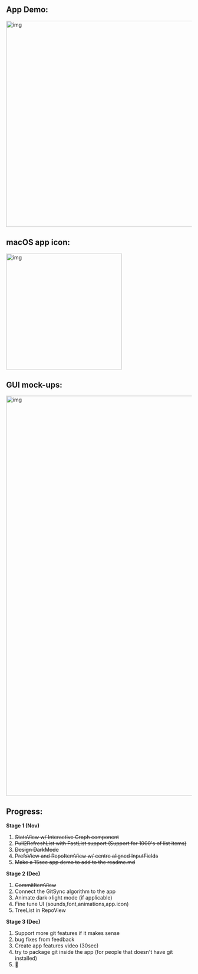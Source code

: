 ## App Demo:

<img width="558" alt="img" src="https://dl.dropboxusercontent.com/u/2559476/gitsync_take_3.mov.gif">

## macOS app icon:  

<img width="314" alt="img" src="https://dl.dropboxusercontent.com/u/2559476/gitsync_logo_2016_blue.png">

## GUI mock-ups:   

<img width="1083" alt="img" src="https://dl.dropboxusercontent.com/u/2559476/gitsync_gui_design_low.png">

## Progress:

**Stage 1 (Nov)**  
1. ~~StatsView w/ Interactive Graph component~~  
2. ~~Pull2RefreshList with FastList support (Support for 1000's of list items)~~  
3. ~~Design DarkMode~~  
4. ~~PrefsView and RepoItemView w/ centre aligned InputFields~~  
5. ~~Make a 15sec app demo to add to the readme.md~~  

**Stage 2 (Dec)**  
1. ~~CommitItemView~~  
2. Connect the GitSync algorithm to the app  
3. Animate dark->light mode (if applicable)  
4. Fine tune UI (sounds,font,animations,app.icon)  
5. TreeList in RepoView  

**Stage 3 (Dec)**  
1. Support more git features if it makes sense  
2. bug fixes from feedback  
3. Create app features video (30sec)  
4. try to package git inside the app (for people that doesn't have git installed)  
5. 🚀  

